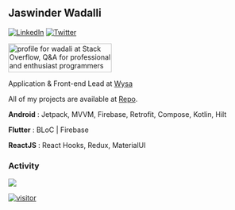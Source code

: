 ## Jaswinder Wadalli

[![LinkedIn](https://img.shields.io/badge/LinkedIn-0077B5?style=for-the-badge&logo=linkedin&logoColor=white)](https://www.linkedin.com/in/jaswinder-wadali-4a28707b/)
[![Twitter](https://img.shields.io/twitter/follow/jaswinderwadali?logo=twitter&style=for-the-badge)](https://twitter.com/jaswinderwadali)


<a href="https://stackoverflow.com/users/2587027/wadali"><img src="https://stackoverflow.com/users/flair/2587027.png" width="208" height="58" alt="profile for wadali at Stack Overflow, Q&amp;A for professional and enthusiast programmers" title="profile for wadali at Stack Overflow, Q&amp;A for professional and enthusiast programmers"></a>

Application & Front-end Lead  at [Wysa](https://wysa.io)

All of my projects are available at [Repo](https://github.com/jaswinderwadali).  

**Android** : Jetpack, MVVM, Firebase, Retrofit, Compose, Kotlin, Hilt 

**Flutter** : BLoC | Firebase

**ReactJS** : React Hooks, Redux, MaterialUI 


<h3>Activity</h3>
<a href="https://github.com/anuraghazra/github-readme-stats">
    <img align="center" src="https://github-readme-stats.vercel.app/api?username=jaswinderwadali&theme=radical&show_icons=true&border_radius=10"/>
</a>


[![visitor](https://visitor-badge-reloaded.herokuapp.com/badge?page_id=jaswinderwadali&color=55acb7&style=for-the-badge)](https://github.com/jaswinderwadali/)
